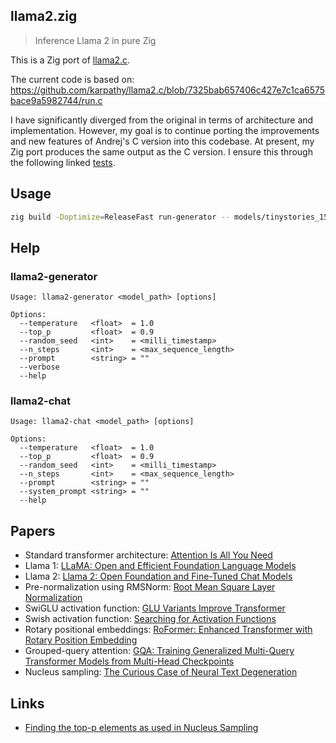 ## llama2.zig

> Inference Llama 2 in pure Zig

This is a Zig port of [llama2.c](https://github.com/karpathy/llama2.c).

The current code is based on:
https://github.com/karpathy/llama2.c/blob/7325bab657406c427e7c1ca6575bace9a5982744/run.c

I have significantly diverged from the original in terms of architecture and implementation.
However, my goal is to continue porting the improvements and new features of Andrej's C version into
this codebase. At present, my Zig port produces the same output as the C version. I ensure this
through the following linked [tests](./test.sh).

## Usage

```sh
zig build -Doptimize=ReleaseFast run-generator -- models/tinystories_15m --temperature 0 --verbose
```

## Help

### llama2-generator

```
Usage: llama2-generator <model_path> [options]

Options:
  --temperature   <float>  = 1.0
  --top_p         <float>  = 0.9
  --random_seed   <int>    = <milli_timestamp>
  --n_steps       <int>    = <max_sequence_length>
  --prompt        <string> = ""
  --verbose
  --help
```

### llama2-chat

```
Usage: llama2-chat <model_path> [options]

Options:
  --temperature   <float>  = 1.0
  --top_p         <float>  = 0.9
  --random_seed   <int>    = <milli_timestamp>
  --n_steps       <int>    = <max_sequence_length>
  --prompt        <string> = ""
  --system_prompt <string> = ""
  --help
```

## Papers

- Standard transformer architecture: [Attention Is All You Need](https://arxiv.org/abs/1706.03762)
- Llama 1: [LLaMA: Open and Efficient Foundation Language Models](https://arxiv.org/abs/2302.13971)
- Llama 2: [Llama 2: Open Foundation and Fine-Tuned Chat Models](https://arxiv.org/abs/2307.09288)
- Pre-normalization using RMSNorm: [Root Mean Square Layer Normalization](https://arxiv.org/abs/1910.07467)
- SwiGLU activation function: [GLU Variants Improve Transformer](https://arxiv.org/abs/2002.05202)
- Swish activation function: [Searching for Activation Functions](https://arxiv.org/abs/1710.05941)
- Rotary positional embeddings: [RoFormer: Enhanced Transformer with Rotary Position Embedding](https://arxiv.org/abs/2104.09864)
- Grouped-query attention: [GQA: Training Generalized Multi-Query Transformer Models from Multi-Head Checkpoints](https://arxiv.org/abs/2305.13245v1)
- Nucleus sampling: [The Curious Case of Neural Text Degeneration](https://arxiv.org/abs/1904.09751)

## Links

- [Finding the top-p elements as used in Nucleus Sampling](https://blog.virtual-void.net/2023/08/29/calculating-top-p/)

